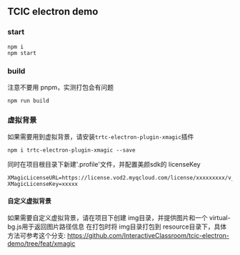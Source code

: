 ## TCIC electron demo

### start 

```
npm i
npm start
```
### build

注意不要用 pnpm，实测打包会有问题

```
npm run build
```

### 虚拟背景
如果需要用到虚拟背景，请安装`trtc-electron-plugin-xmagic`插件
```
npm i trtc-electron-plugin-xmagic --save
```
同时在项目根目录下新建'.profile'文件，并配置美颜sdk的 licenseKey
```
XMagicLicenseURL=https://license.vod2.myqcloud.com/license/xxxxxxxxx/v_cube.license
XMagicLicenseKey=xxxxx
```
#### 自定义虚拟背景

如果需要自定义虚拟背景，请在项目下创建 img目录，并提供图片和一个 virtual-bg.js用于返回图片路径信息
在打包时将 img目录打包到 resource目录下，具体方法可参考这个分支: https://github.com/InteractiveClassroom/tcic-electron-demo/tree/feat/xmagic
